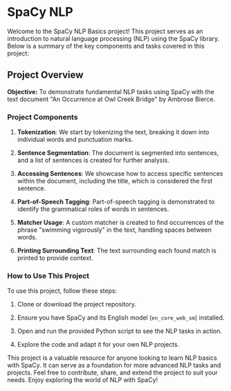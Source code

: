 # SpaCy NLP

Welcome to the SpaCy NLP Basics project! This project serves as an introduction to natural language processing (NLP) using the SpaCy library. Below is a summary of the key components and tasks covered in this project:

## Project Overview

**Objective:** To demonstrate fundamental NLP tasks using SpaCy with the text document "An Occurrence at Owl Creek Bridge" by Ambrose Bierce.

### Project Components

1. **Tokenization**: We start by tokenizing the text, breaking it down into individual words and punctuation marks.

2. **Sentence Segmentation**: The document is segmented into sentences, and a list of sentences is created for further analysis.

3. **Accessing Sentences**: We showcase how to access specific sentences within the document, including the title, which is considered the first sentence.

4. **Part-of-Speech Tagging**: Part-of-speech tagging is demonstrated to identify the grammatical roles of words in sentences.

5. **Matcher Usage**: A custom matcher is created to find occurrences of the phrase "swimming vigorously" in the text, handling spaces between words.

6. **Printing Surrounding Text**: The text surrounding each found match is printed to provide context.

### How to Use This Project

To use this project, follow these steps:

1. Clone or download the project repository.

2. Ensure you have SpaCy and its English model (`en_core_web_sm`) installed.

3. Open and run the provided Python script to see the NLP tasks in action.

4. Explore the code and adapt it for your own NLP projects.

This project is a valuable resource for anyone looking to learn NLP basics with SpaCy. It can serve as a foundation for more advanced NLP tasks and projects. Feel free to contribute, share, and extend the project to suit your needs. Enjoy exploring the world of NLP with SpaCy!
